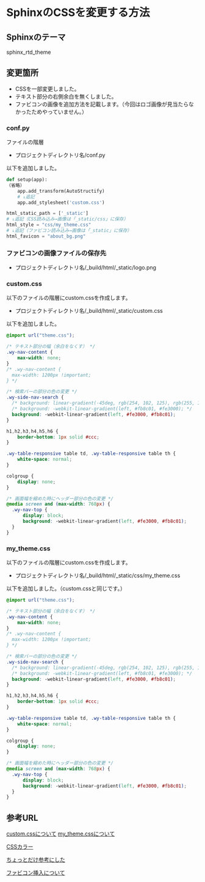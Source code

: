 # SphinxのCSSを変更する方法

## Sphinxのテーマ

sphinx_rtd_theme

## 変更箇所

- CSSを一部変更しました。
- テキスト部分の右側余白を無くしました。
- ファビコンの画像を追加方法を記載します。（今回はロゴ画像が見当たらなかったためやっていません。）

### conf.py

ファイルの階層

- プロジェクトディレクトリ名/conf.py

以下を追加しました。

```conf.py
def setup(app):
（省略）
    app.add_transform(AutoStructify)
    # ↓追記
    app.add_stylesheet('custom.css')
```

```conf.py
html_static_path = ['_static']
# ↓追記（CSS読み込み→画像は「_static/css」に保存）
html_style = "css/my_theme.css"
# ↓追記（ファビコン読み込み→画像は「_static」に保存）
html_favicon = "about_bg.png"
```

### ファビコンの画像ファイルの保存先

- プロジェクトディレクトリ名/_build/html/_static/logo.png

### custom.css

以下のファイルの階層にcustom.cssを作成します。

- プロジェクトディレクトリ名/_build/html/_static/custom.css

以下を追加しました。

```custom.css
@import url("theme.css");

/* テキスト部分の幅（余白をなくす） */
.wy-nav-content {
    max-width: none;
}
/* .wy-nav-content {
  max-width: 1200px !important;
} */

/* 検索バーの部分の色の変更 */
.wy-side-nav-search {
  /* background: linear-gradient(-45deg, rgb(254, 102, 125), rgb(255, 163, 117)); */
  /* background: -webkit-linear-gradient(left, #fb8c01, #fe3000); */
  background: -webkit-linear-gradient(left, #fe3000, #fb8c01);
}

h1,h2,h3,h4,h5,h6 {
    border-bottom: 1px solid #ccc;
}

.wy-table-responsive table td, .wy-table-responsive table th {
    white-space: normal;
}

colgroup {
    display: none;
}

/* 画面幅を縮めた時にヘッダー部分の色の変更 */
@media screen and (max-width: 768px) {
  .wy-nav-top {
      display: block;
      background: -webkit-linear-gradient(left, #fe3000, #fb8c01);
  }
}
```

### my_theme.css

以下のファイルの階層にcustom.cssを作成します。

- プロジェクトディレクトリ名/_build/html/_static/css/my_theme.css

以下を追加しました。（custom.cssと同じです。）

```my_theme.css
@import url("theme.css");

/* テキスト部分の幅（余白をなくす） */
.wy-nav-content {
    max-width: none;
}
/* .wy-nav-content {
  max-width: 1200px !important;
} */

/* 検索バーの部分の色の変更 */
.wy-side-nav-search {
  /* background: linear-gradient(-45deg, rgb(254, 102, 125), rgb(255, 163, 117)); */
  /* background: -webkit-linear-gradient(left, #fb8c01, #fe3000); */
  background: -webkit-linear-gradient(left, #fe3000, #fb8c01);
}

h1,h2,h3,h4,h5,h6 {
    border-bottom: 1px solid #ccc;
}

.wy-table-responsive table td, .wy-table-responsive table th {
    white-space: normal;
}

colgroup {
    display: none;
}

/* 画面幅を縮めた時にヘッダー部分の色の変更 */
@media screen and (max-width: 768px) {
  .wy-nav-top {
      display: block;
      background: -webkit-linear-gradient(left, #fe3000, #fb8c01);
  }
}
```

## 参考URL

[custom.cssについて](https://stackoverflow.com/questions/23211695/modifying-content-width-of-the-sphinx-theme-read-the-docs)
[my_theme.cssについて](http://kuttsun.blogspot.com/2016/11/sphinx-sphinxrtdtheme.html)

[CSSカラー](https://gradienthunt.com/gradient/429)

[ちょっとだけ参考にした](https://stackoverflow.com/questions/44793811/change-the-colors-of-the-sphinx-read-the-docs-theme)

[ファビコン挿入について](http://candyhouse.black/confpy.html)

